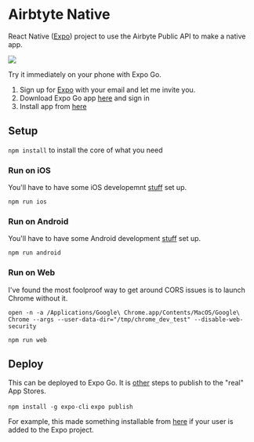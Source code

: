 # Airbtyte Native

React Native ([Expo](https://expo.dev/)) project to use the Airbyte Public API to make a native app.

<a href="https://www.loom.com/share/1813f5b9175b4aec8b854f3cb9bf695a">
  <img style="max-width:300px;" src="https://cdn.loom.com/sessions/thumbnails/1813f5b9175b4aec8b854f3cb9bf695a-with-play.gif">
</a>

Try it immediately on your phone with Expo Go.

1. Sign up for [Expo](https://expo.dev/) with your email and let me invite you.
1. Download Expo Go app [here](https://expo.dev/client) and sign in
1. Install app from [here](https://expo.dev/@brianab429/airbyte-native?serviceType=classic&distribution=expo-go)

## Setup

`npm install` to install the core of what you need

### Run on iOS

You'll have to have some iOS developemnt [stuff](https://docs.expo.dev/workflow/ios-simulator/) set up.

`npm run ios`

### Run on Android

You'll have to have some Android development [stuff](https://docs.expo.dev/workflow/android-studio-emulator/) set up.

`npm run android`

### Run on Web

I've found the most foolproof way to get around CORS issues is to launch Chrome without it.

```
open -n -a /Applications/Google\ Chrome.app/Contents/MacOS/Google\ Chrome --args --user-data-dir="/tmp/chrome_dev_test" --disable-web-security
```

`npm run web`

## Deploy

This can be deployed to Expo Go. It is [other](https://docs.expo.dev/build/setup/) steps to publish to the "real" App Stores.

`npm install -g expo-cli`
`expo publish`

For example, this made something installable from [here](https://expo.dev/@brianab429/airbyte-native?serviceType=classic&distribution=expo-go) if your user is added to the Expo project.
